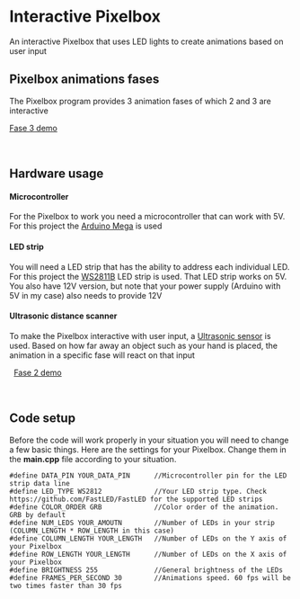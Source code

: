 # Interactive Pixelbox

An interactive Pixelbox that uses LED lights to create animations based on user input

## Pixelbox animations fases

The Pixelbox program provides 3 animation fases of which 2 and 3 are interactive

[Fase 3 demo](https://www.youtube.com/watch?v=C89gsYPGuIQ&feature=youtu.be)

&nbsp;

## Hardware usage

#### Microcontroller
For the Pixelbox to work you need a microcontroller that can work with 5V. For this project the [Arduino Mega](https://store.arduino.cc/arduino-mega-2560-rev3) is used

#### LED strip
You will need a LED strip that has the ability to address each individual LED. For this project the [WS2811B](https://www.amazon.nl/WS2812B-Enkele-adresseerbare-niet-waterdicht-printplaat/dp/B01MZGXY21/ref=asc_df_B01MZGXY21/?tag=nlshogostdde-21&linkCode=df0&hvadid=430557236523&hvpos=&hvnetw=g&hvrand=3007921579706907420&hvpone=&hvptwo=&hvqmt=&hvdev=c&hvdvcmdl=&hvlocint=&hvlocphy=1010485&hvtargid=pla-311046353963&psc=1) LED strip is used. That LED strip works on 5V. You also have 12V version, but note that your power supply (Arduino with 5V in my case) also needs to provide 12V

#### Ultrasonic distance scanner
To make the Pixelbox interactive with user input, a [Ultrasonic sensor](https://howtomechatronics.com/tutorials/arduino/ultrasonic-sensor-hc-sr04/) is used. Based on how far away an object such as your hand is placed, the animation in a specific fase will react on that input

&nbsp;
[Fase 2 demo](https://www.youtube.com/watch?v=GRwhG71XTbM&feature=youtu.be)

&nbsp;

## Code setup
Before the code will work properly in your situation you will need to change a few basic things. Here are the settings for your Pixelbox. Change them in the **main.cpp** file according to your situation.

````
#define DATA_PIN YOUR_DATA_PIN      //Microcontroller pin for the LED strip data line
#define LED_TYPE WS2812             //Your LED strip type. Check https://github.com/FastLED/FastLED for the supported LED strips
#define COLOR_ORDER GRB             //Color order of the animation. GRB by default
#define NUM_LEDS YOUR_AMOUTN        //Number of LEDs in your strip (COLUMN_LENGTH * ROW_LENGTH in this case)
#define COLUMN_LENGTH YOUR_LENGTH   //Number of LEDs on the Y axis of your Pixelbox
#define ROW_LENGTH YOUR_LENGTH      //Number of LEDs on the X axis of your Pixelbox
#define BRIGHTNESS 255              //General brightness of the LEDs
#define FRAMES_PER_SECOND 30        //Animations speed. 60 fps will be two times faster than 30 fps
````
